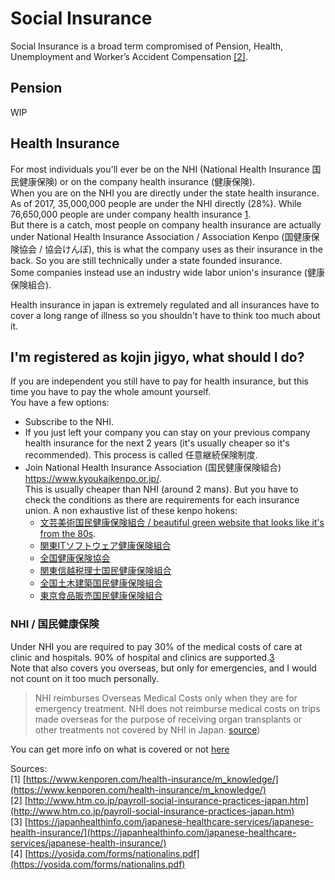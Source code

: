 # Social Insurance

Social Insurance is a broad term compromised of Pension, Health, Unemployment and Worker’s Accident Compensation [[2]](#2).

## Pension

WIP

## Health Insurance

For most individuals you'll ever be on the NHI (National Health Insurance 国民健康保険) or on the company health insurance (健康保険).  
When you are on the NHI you are directly under the state health insurance.  
As of 2017, 35,000,000 people are under the NHI directly (28%). While 76,650,000 people are under company health insurance [1](#1).  
But there is a catch, most people on company health insurance are actually under National Health Insurance Association / Association Kenpo (国健康保険協会 / 協会けんぽ), this is what the company uses as their insurance in the back. So you are still technically under a state founded insurance.  
Some companies instead use an industry wide labor union's insurance (健康保険組合).

Health insurance in japan is extremely regulated and all insurances have to cover a long range of illness so you shouldn't have to think too much about it.

## I'm registered as kojin jigyo, what should I do?

If you are independent you still have to pay for health insurance, but this time you have to pay the whole amount yourself.  
You have a few options:

- Subscribe to the NHI.  
- If you just left your company you can stay on your previous company health insurance for the next 2 years (it's usually cheaper so it's recommended). This process is called 任意継続保険制度.  
- Join National Health Insurance Association (国民健康保険組合) https://www.kyoukaikenpo.or.jp/.  
This is usually cheaper than NHI (around 2 mans). But you have to check the conditions as there are requirements for each insurance union. 
A non exhaustive list of these kenpo hokens:  
    - [文芸美術国民健康保険組合 / beautiful green website that looks like it's from the 80s](http://www.bunbi.com/).
    - [関東ITソフトウェア健康保険組合](https://www.its-kenpo.or.jp/)
    - [全国健康保険協会](https://www.kyoukaikenpo.or.jp/)
    - [関東信越税理士国民健康保険組合](http://www.ka-z-kokuho.or.jp/)
    - [全国土木建築国民健康保険組合](http://dokenpo.or.jp/index.php)
    - [東京食品販売国民健康保険組合](https://www.toshoku-kokuho.or.jp/)
    
### NHI / 国民健康保険

Under NHI you are required to pay 30% of the medical costs of care at clinic and hospitals. 90% of hospital and clinics are supported.[3](#3)  
Note that also covers you overseas, but only for emergencies, and I would not count on it too much personally.

> NHI reimburses Overseas Medical Costs only when they are for emergency treatment.  NHI does not reimburse medical costs on trips made overseas for the purpose of receiving organ transplants or other treatments not covered by NHI in Japan.
[source](#4))

You can get more info on what is covered or not [here](https://yosida.com/forms/nationalins.pdf)




Sources:  
<a id="1">[1]</a> [https://www.kenporen.com/health-insurance/m_knowledge/](https://www.kenporen.com/health-insurance/m_knowledge/)  
<a id="2">[2]</a> [http://www.htm.co.jp/payroll-social-insurance-practices-japan.htm](http://www.htm.co.jp/payroll-social-insurance-practices-japan.htm)  
<a id="3">[3]</a> [https://japanhealthinfo.com/japanese-healthcare-services/japanese-health-insurance/](https://japanhealthinfo.com/japanese-healthcare-services/japanese-health-insurance/)  
<a id="4">[4]</a> [https://yosida.com/forms/nationalins.pdf](https://yosida.com/forms/nationalins.pdf)  
